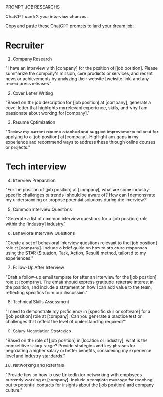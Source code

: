 PROMPT JOB RESEARCHS 

ChatGPT can 5X your interview chances.

Copy and paste these ChatGPT prompts to land your dream job:

# Recruiter 

1. Company Research

"I have an interview with [company] for the position of [job position]. Please summarize the company's mission, core products or services, and recent news or achievements by analyzing their website [website link] and any recent press releases."

2. Cover Letter Writing

"Based on the job description for [job position] at [company], generate a cover letter that highlights my relevant experience, skills, and why I am passionate about working for [company]."

3. Resume Optimization

"Review my current resume attached and suggest improvements tailored for applying to a [job position] at [company]. Highlight any gaps in my experience and recommend ways to address these through online courses or projects."

# Tech interview 

4. Interview Preparation

"For the position of [job position] at [company], what are some industry-specific challenges or trends I should be aware of? How can I demonstrate my understanding or propose potential solutions during the interview?"

5. Common Interview Questions

"Generate a list of common interview questions for a [job position] role within the [industry] industry."

6. Behavioral Interview Questions

"Create a set of behavioral interview questions relevant to the [job position] role at [company]. Include a brief guide on how to structure responses using the STAR (Situation, Task, Action, Result) method, tailored to my experiences."

7. Follow-Up After Interview

"Draft a follow-up email template for after an interview for the [job position] role at [company]. The email should express gratitude, reiterate interest in the position, and include a statement on how I can add value to the team, reflecting specifics from our discussion."

8. Technical Skills Assessment

"I need to demonstrate my proficiency in [specific skill or software] for a [job position] role at [company]. Can you generate a practice test or challenges that reflect the level of understanding required?"

9. Salary Negotiation Strategies

"Based on the role of [job position] in [location or industry], what is the competitive salary range? Provide strategies and key phrases for negotiating a higher salary or better benefits, considering my experience level and industry standards."

10. Networking and Referrals

"Provide tips on how to use LinkedIn for networking with employees currently working at [company]. Include a template message for reaching out to potential contacts for insights about the [job position] and company culture."
